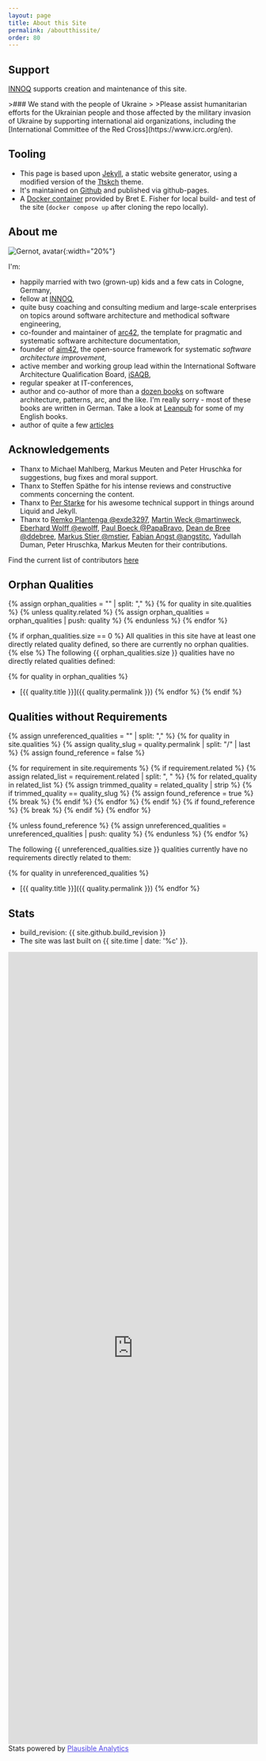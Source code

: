 ```yaml
---
layout: page
title: About this Site
permalink: /aboutthissite/
order: 80
---
```


## Support

[INNOQ](https://innoq.com) <span class="innoq-text"><i class="fas fa-heart beat heart"></i></span> supports creation and maintenance of this site.
<br>

<div class="ua-background" markdown="1">
>### We stand with the people of Ukraine <span class="ua-text"><i class="fas fa-heart"></i></span><span class="ua-size"><i class="fas fa-heart beat heart"></i></span>
>
>Please assist humanitarian efforts for the Ukrainian people and those affected by the military invasion of Ukraine by supporting international aid organizations, including the [International Committee of the Red Cross](https://www.icrc.org/en).

</div>

## Tooling

- This page is based upon [Jekyll](https://jekyllrb.com), a static website generator, using a modified version of the [Ttskch](https://github.com/ttskch/jekyll-ttskch-theme) theme.
- It's maintained on [Github](https://github.com/arc42/quality.arc42.org-site/) and published via github-pages.
- A [Docker container](https://github.com/BretFisher/jekyll-serve) provided by Bret E. Fisher for local build- and test of the site (`docker compose up` after cloning the repo locally).

## About me

![Gernot, avatar](/images/gernot-avatar.webp){:width="20%"}

I'm:

- happily married with two (grown-up) kids and a few cats in Cologne, Germany,
- fellow at [INNOQ](https://www.innoq.com),
- quite busy coaching and consulting medium and large-scale enterprises on topics around software architecture and methodical software engineering,
- co-founder and maintainer of [arc42](https://www.arc42.org), the template for pragmatic and systematic software architecture documentation,
- founder of [aim42](https://www.aim42.org), the open-source framework for systematic _software architecture improvement_,
- active member and working group lead within the International Software Architecture Qualification Board, [iSAQB](https://www.isaqb.org),
- regular speaker at IT-conferences,
- author and co-author of more than a [dozen books](https://gernotstarke.de/buecher) on software architecture, patterns, arc, and the like. I'm really sorry - most of these books are written in German. Take a look at <a href="https://www.leanpub.com">Leanpub</a> for some of my English books.
- author of quite a few [articles](https://www.gernotstarke.de/artikel)

## Acknowledgements

- Thanx to Michael Mahlberg, Markus Meuten and Peter Hruschka for suggestions, bug fixes and moral support.
- Thanx to Steffen Späthe for his intense reviews and constructive comments concerning the content.
- Thanx to [Per Starke](https://perstarke-webdev.de/) for his awesome technical support in things around Liquid and Jekyll.
- Thanx to
  [Remko Plantenga @exde3297](https://github.com/exde3297),
  [Martin Weck @martinweck](https://github.com/martinweck),
  [Eberhard Wolff @ewolff](https://github.com/PapaBravo),
  [Paul Boeck @PapaBravo](https://github.com/PapaBravo),
  [Dean de Bree @ddebree](https://github.com/ddebree),
  [Markus Stier @mstier](https://github.com/mstier),
  [Fabian Angst @angstitc](https://github.com/angstitc),
  Yadullah Duman, Peter Hruschka, Markus Meuten
  for their contributions.

Find the current list of contributors [here](https://github.com/arc42/quality.arc42.org-site/graphs/contributors)

## Orphan Qualities

{% assign orphan_qualities = "" | split: "," %}
{% for quality in site.qualities %}
{% unless quality.related %}
{% assign orphan_qualities = orphan_qualities | push: quality %}
{% endunless %}
{% endfor %}

{% if orphan_qualities.size == 0 %}
All qualities in this site have at least one directly related quality defined, so there are currently no orphan qualities.
{% else %}
The following {{ orphan_qualities.size }} qualities have no directly related qualities defined:

{% for quality in orphan_qualities %}

- [{{ quality.title }}]({{ quality.permalink }})
  {% endfor %}
  {% endif %}

## Qualities without Requirements

{% assign unreferenced_qualities = "" | split: "," %}
{% for quality in site.qualities %}
{% assign quality_slug = quality.permalink | split: "/" | last %}
{% assign found_reference = false %}

{% for requirement in site.requirements %}
{% if requirement.related %}
{% assign related_list = requirement.related | split: ", " %}
{% for related_quality in related_list %}
{% assign trimmed_quality = related_quality | strip %}
{% if trimmed_quality == quality_slug %}
{% assign found_reference = true %}
{% break %}
{% endif %}
{% endfor %}
{% endif %}
{% if found_reference %}
{% break %}
{% endif %}
{% endfor %}

{% unless found_reference %}
{% assign unreferenced_qualities = unreferenced_qualities | push: quality %}
{% endunless %}
{% endfor %}

The following {{ unreferenced_qualities.size }} qualities currently have no requirements directly related to them:

{% for quality in unreferenced_qualities %}

- [{{ quality.title }}]({{ quality.permalink }})
  {% endfor %}

## Stats

- build_revision: {{ site.github.build_revision }}
- The site was last built on {{ site.time | date: '%c' }}.  


<iframe plausible-embed src="https://plausible.io/share/quality.arc42.org?auth=cjoKlapPdw3czFugGy6jM&embed=true&theme=light" scrolling="no" frameborder="0" loading="lazy" style="width: 1px; min-width: 100%; height: 1600px;"></iframe>
<div style="font-size: 14px; padding-bottom: 14px;">Stats powered by <a target="_blank" style="color: #4F46E5; text-decoration: underline;" href="https://plausible.io">Plausible Analytics</a></div>
<script async src="https://plausible.io/js/embed.host.js"></script>

